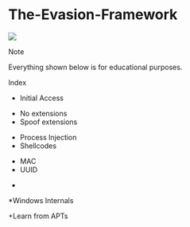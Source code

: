 # The-Evasion-Framework
<p><img src="https://img.shields.io/badge/Malware-8A2BE2">

> [!NOTE]
> Everything shown below is for educational purposes.

Index

* Initial Access
- No extensions
- Spoof extensions

* Process Injection
* Shellcodes
- MAC
- UUID
* 
*Windows Internals

+Learn from APTs
